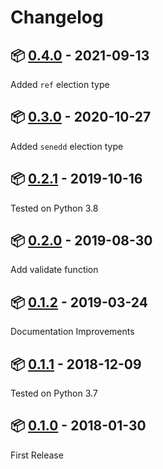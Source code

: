 # Changelog

## :package: [0.4.0](https://pypi.org/project/uk-election-ids/0.4.0/) - 2021-09-13

Added `ref` election type

## :package: [0.3.0](https://pypi.org/project/uk-election-ids/0.3.0/) - 2020-10-27

Added `senedd` election type

## :package: [0.2.1](https://pypi.org/project/uk-election-ids/0.2.1/) - 2019-10-16

Tested on Python 3.8

## :package: [0.2.0](https://pypi.org/project/uk-election-ids/0.2.0/) - 2019-08-30

Add validate function

## :package: [0.1.2](https://pypi.org/project/uk-election-ids/0.1.2/) - 2019-03-24

Documentation Improvements

## :package: [0.1.1](https://pypi.org/project/uk-election-ids/0.1.1/) - 2018-12-09

Tested on Python 3.7

## :package: [0.1.0](https://pypi.org/project/uk-election-ids/0.1.0/) - 2018-01-30

First Release

